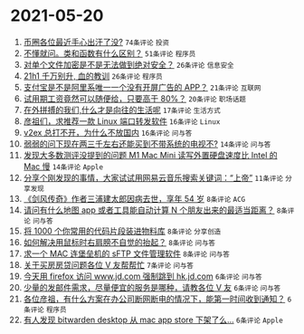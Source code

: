 # 2021-05-20

1. [币圈各位最近手心出汗了没?](https://www.v2ex.com/t/778035) `74条评论` `投资`
1. [不懂就问。类和函数有什么区别？](https://www.v2ex.com/t/778049) `51条评论` `程序员`
1. [对单个文件加密是不是无法做到绝对安全？](https://www.v2ex.com/t/778090) `26条评论` `信息安全`
1. [21h1 千万别升, 血的教训](https://www.v2ex.com/t/778047) `26条评论` `程序员`
1. [支付宝是不是阿里系唯一一个没有开屏广告的 APP？](https://www.v2ex.com/t/778082) `21条评论` `互联网`
1. [试用期工资竟然可以随便给，只要高于 80%？](https://www.v2ex.com/t/778062) `20条评论` `职场话题`
1. [在外拼搏的我们,什么才是向往的生活呢](https://www.v2ex.com/t/778064) `17条评论` `生活方式`
1. [彦祖们，求推荐一款 Linux 端口转发软件](https://www.v2ex.com/t/778087) `16条评论` `Linux`
1. [v2ex 总打不开，为什么不放国内](https://www.v2ex.com/t/778097) `16条评论` `问与答`
1. [弱弱的问下现在两三千左右还能买到不带系统的电视不?](https://www.v2ex.com/t/778039) `14条评论` `问与答`
1. [发现大多数测评没提到的问题 M1 Mac Mini 读写外置硬盘速度比 Intel 的 Mac 慢](https://www.v2ex.com/t/778036) `14条评论` `Apple`
1. [分享个刚发现的事情，大家试试用网易云音乐搜索关键词：“上帝”](https://www.v2ex.com/t/778081) `11条评论` `分享发现`
1. [《剑风传奇》作者三浦建太郎因病去世，享年 54 岁](https://www.v2ex.com/t/778101) `8条评论` `ACG`
1. [请问有什么地图 app 或者工具能自动计算 N 个朋友出来的最适当距离？](https://www.v2ex.com/t/778067) `8条评论` `问与答`
1. [将 1000 个你常用的代码片段装进物料库](https://www.v2ex.com/t/778052) `8条评论` `分享创造`
1. [如何解决用鼠标时右肩膀不自觉的抬起？](https://www.v2ex.com/t/778046) `8条评论` `问与答`
1. [求一个 MAC 连堡垒机的 sFTP 文件管理软件](https://www.v2ex.com/t/778037) `8条评论` `问与答`
1. [关于买房房贷问题各位 V 友帮帮忙](https://www.v2ex.com/t/778060) `7条评论` `问与答`
1. [今天用 firefox 访问 www.jd.com 强制跳到 hk.jd.com](https://www.v2ex.com/t/778113) `6条评论` `问与答`
1. [少量的发邮件需求，尽量便宜的服务是哪种，请教各位 V 友](https://www.v2ex.com/t/778099) `6条评论` `问与答`
1. [各位彦祖，有什么方案在办公司断网断电的情况下，能第一时间收到通知？](https://www.v2ex.com/t/778076) `6条评论` `程序员`
1. [有人发现 bitwarden desktop 从 mac app store 下架了么...](https://www.v2ex.com/t/778031) `6条评论` `Apple`
